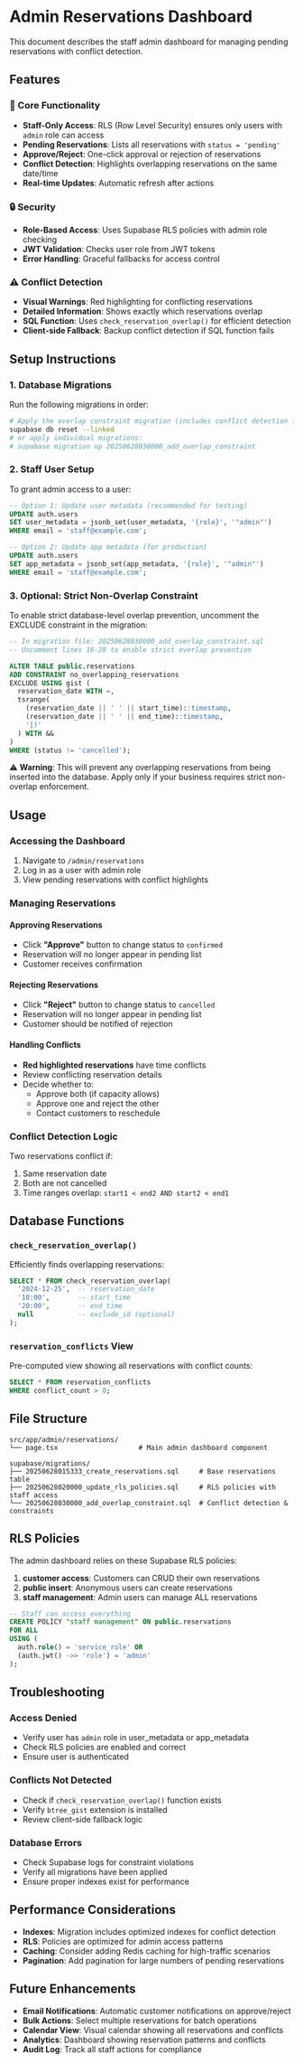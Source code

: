 # Admin Reservations Dashboard

This document describes the staff admin dashboard for managing pending reservations with conflict detection.

## Features

### 🎯 Core Functionality
- **Staff-Only Access**: RLS (Row Level Security) ensures only users with `admin` role can access
- **Pending Reservations**: Lists all reservations with `status = 'pending'`
- **Approve/Reject**: One-click approval or rejection of reservations
- **Conflict Detection**: Highlights overlapping reservations on the same date/time
- **Real-time Updates**: Automatic refresh after actions

### 🔒 Security
- **Role-Based Access**: Uses Supabase RLS policies with admin role checking
- **JWT Validation**: Checks user role from JWT tokens
- **Error Handling**: Graceful fallbacks for access control

### ⚠️ Conflict Detection
- **Visual Warnings**: Red highlighting for conflicting reservations
- **Detailed Information**: Shows exactly which reservations overlap
- **SQL Function**: Uses `check_reservation_overlap()` for efficient detection
- **Client-side Fallback**: Backup conflict detection if SQL function fails

## Setup Instructions

### 1. Database Migrations

Run the following migrations in order:

```bash
# Apply the overlap constraint migration (includes conflict detection functions)
supabase db reset --linked
# or apply individual migrations:
# supabase migration up 20250628030000_add_overlap_constraint
```

### 2. Staff User Setup

To grant admin access to a user:

```sql
-- Option 1: Update user metadata (recommended for testing)
UPDATE auth.users 
SET user_metadata = jsonb_set(user_metadata, '{role}', '"admin"')
WHERE email = 'staff@example.com';

-- Option 2: Update app metadata (for production)
UPDATE auth.users 
SET app_metadata = jsonb_set(app_metadata, '{role}', '"admin"')
WHERE email = 'staff@example.com';
```

### 3. Optional: Strict Non-Overlap Constraint

To enable strict database-level overlap prevention, uncomment the EXCLUDE constraint in the migration:

```sql
-- In migration file: 20250628030000_add_overlap_constraint.sql
-- Uncomment lines 16-28 to enable strict overlap prevention

ALTER TABLE public.reservations 
ADD CONSTRAINT no_overlapping_reservations 
EXCLUDE USING gist (
  reservation_date WITH =,
  tsrange(
    (reservation_date || ' ' || start_time)::timestamp,
    (reservation_date || ' ' || end_time)::timestamp,
    '[)'
  ) WITH &&
) 
WHERE (status != 'cancelled');
```

⚠️ **Warning**: This will prevent any overlapping reservations from being inserted into the database. Apply only if your business requires strict non-overlap enforcement.

## Usage

### Accessing the Dashboard

1. Navigate to `/admin/reservations`
2. Log in as a user with admin role
3. View pending reservations with conflict highlights

### Managing Reservations

#### Approving Reservations
- Click **"Approve"** button to change status to `confirmed`
- Reservation will no longer appear in pending list
- Customer receives confirmation

#### Rejecting Reservations
- Click **"Reject"** button to change status to `cancelled`
- Reservation will no longer appear in pending list
- Customer should be notified of rejection

#### Handling Conflicts
- **Red highlighted reservations** have time conflicts
- Review conflicting reservation details
- Decide whether to:
  - Approve both (if capacity allows)
  - Approve one and reject the other
  - Contact customers to reschedule

### Conflict Detection Logic

Two reservations conflict if:
1. Same reservation date
2. Both are not cancelled
3. Time ranges overlap: `start1 < end2 AND start2 < end1`

## Database Functions

### `check_reservation_overlap()`

Efficiently finds overlapping reservations:

```sql
SELECT * FROM check_reservation_overlap(
  '2024-12-25',  -- reservation_date
  '18:00',       -- start_time
  '20:00',       -- end_time
  null           -- exclude_id (optional)
);
```

### `reservation_conflicts` View

Pre-computed view showing all reservations with conflict counts:

```sql
SELECT * FROM reservation_conflicts 
WHERE conflict_count > 0;
```

## File Structure

```
src/app/admin/reservations/
└── page.tsx                    # Main admin dashboard component

supabase/migrations/
├── 20250628015333_create_reservations.sql     # Base reservations table
├── 20250628020000_update_rls_policies.sql     # RLS policies with staff access
└── 20250628030000_add_overlap_constraint.sql  # Conflict detection & constraints
```

## RLS Policies

The admin dashboard relies on these Supabase RLS policies:

1. **customer access**: Customers can CRUD their own reservations
2. **public insert**: Anonymous users can create reservations
3. **staff management**: Admin users can manage ALL reservations

```sql
-- Staff can access everything
CREATE POLICY "staff management" ON public.reservations
FOR ALL
USING (
  auth.role() = 'service_role' OR 
  (auth.jwt() ->> 'role') = 'admin'
);
```

## Troubleshooting

### Access Denied
- Verify user has `admin` role in user_metadata or app_metadata
- Check RLS policies are enabled and correct
- Ensure user is authenticated

### Conflicts Not Detected
- Check if `check_reservation_overlap()` function exists
- Verify `btree_gist` extension is installed
- Review client-side fallback logic

### Database Errors
- Check Supabase logs for constraint violations
- Verify all migrations have been applied
- Ensure proper indexes exist for performance

## Performance Considerations

- **Indexes**: Migration includes optimized indexes for conflict detection
- **RLS**: Policies are optimized for admin access patterns
- **Caching**: Consider adding Redis caching for high-traffic scenarios
- **Pagination**: Add pagination for large numbers of pending reservations

## Future Enhancements

- **Email Notifications**: Automatic customer notifications on approve/reject
- **Bulk Actions**: Select multiple reservations for batch operations
- **Calendar View**: Visual calendar showing all reservations and conflicts
- **Analytics**: Dashboard showing reservation patterns and conflicts
- **Audit Log**: Track all staff actions for compliance
